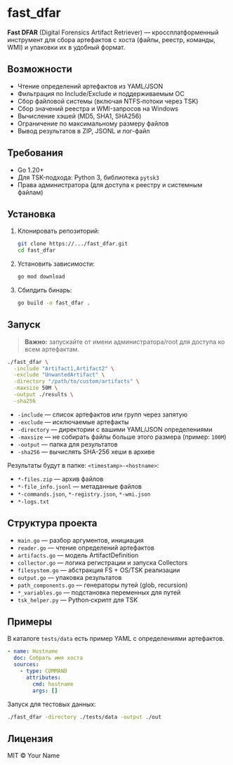 # fast_dfar

**Fast DFAR** (Digital Forensics Artifact Retriever) — кроссплатформенный инструмент для сбора артефактов с хоста (файлы, реестр, команды, WMI) и упаковки их в удобный формат.

## Возможности

- Чтение определений артефактов из YAML/JSON
- Фильтрация по Include/Exclude и поддерживаемым ОС
- Сбор файловой системы (включая NTFS‑потоки через TSK)
- Сбор значений реестра и WMI-запросов на Windows
- Вычисление хэшей (MD5, SHA1, SHA256)
- Ограничение по максимальному размеру файлов
- Вывод результатов в ZIP, JSONL и лог-файл

## Требования

- Go 1.20+
- Для TSK-подхода: Python 3, библиотека `pytsk3`
- Права администратора (для доступа к реестру и системным файлам)

## Установка

1. Клонировать репозиторий:
   ```bash
   git clone https://.../fast_dfar.git
   cd fast_dfar
   ```
2. Установить зависимости:
   ```bash
   go mod download
   ```
3. Сбилдить бинарь:
   ```bash
   go build -o fast_dfar .
   ```

## Запуск

> **Важно:** запускайте от имени администратора/root для доступа ко всем артефактам.

```bash
./fast_dfar \
  -include "Artifact1,Artifact2" \
  -exclude "UnwantedArtifact" \
  -directory "/path/to/custom/artifacts" \
  -maxsize 50M \
  -output ./results \
  -sha256
```

- `-include` — список артефактов или групп через запятую
- `-exclude` — исключаемые артефакты
- `-directory` — директории с вашими YAML/JSON определениями
- `-maxsize` — не собирать файлы больше этого размера (пример: `100M`)
- `-output` — папка для результатов
- `-sha256` — вычислять SHA-256 хеши в архиве

Результаты будут в папке: `<timestamp>-<hostname>`:
- `*-files.zip` — архив файлов
- `*-file_info.jsonl` — метаданные файлов
- `*-commands.json`, `*-registry.json`, `*-wmi.json`
- `*-logs.txt`

## Структура проекта

- `main.go` — разбор аргументов, инициация
- `reader.go` — чтение определений артефактов
- `artifacts.go` — модель ArtifactDefinition
- `collector.go` — логика регистрации и запуска Collectors
- `filesystem.go` — абстракция FS + OS/TSK реализации
- `output.go` — упаковка результатов
- `path_components.go` — генераторы путей (glob, recursion)
- `*_variables.go` — подстановка переменных для путей
- `tsk_helper.py` — Python‑скрипт для TSK

## Примеры

В каталоге `tests/data` есть пример YAML с определениями артефактов.

```yaml
- name: Hostname
  doc: Собрать имя хоста
  sources:
    - type: COMMAND
      attributes:
        cmd: hostname
        args: []
```

Запуск для тестовых данных:
```bash
./fast_dfar -directory ./tests/data -output ./out
```

## Лицензия

MIT © Your Name

